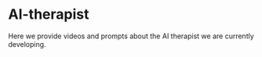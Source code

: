 # AI-therapist

Here we provide videos and prompts about the AI therapist we are currently developing.

